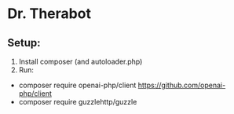 # Dr. Therabot


## Setup:
1. Install composer (and autoloader.php)
2. Run:
 - composer require openai-php/client https://github.com/openai-php/client 
 - composer require guzzlehttp/guzzle 